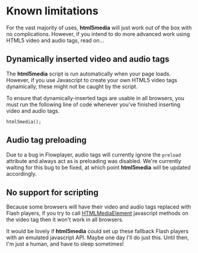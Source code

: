 # Known limitations #

For the vast majority of uses, **html5media** will just work out of the box with no complications. However, if you intend to do more advanced work using HTML5 video and audio tags, read on...

## Dynamically inserted video and audio tags ##

The **html5media** script is run automatically when your page loads. However, if you use Javascript to create your own HTML5 video tags dynamically, these might not be caught by the script.

To ensure that dynamically-inserted tags are usable in all browsers, you must run the following line of code whenever you've finished inserting video and audio tags.

```
html5media();
```

## Audio tag preloading ##

Due to a bug in Flowplayer, audio tags will currently ignore the `preload` attribute and always act as is preloading was disabled. We're currently waiting for this bug to be fixed, at which point **html5media** will be updated accordingly.

## No support for scripting ##

Because some browsers will have their video and audio tags replaced with Flash players, if you try to call [HTMLMediaElement](http://www.whatwg.org/specs/web-apps/current-work/multipage/video.html#htmlmediaelement) javascript methods on the video tag then it won't work in all browsers.

It would be lovely if **html5media** could set up these fallback Flash players with an emulated javascript API. Maybe one day I'll do just this. Until then, I'm just a human, and have to sleep sometimes!